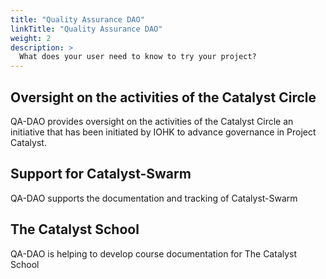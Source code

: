 ```yaml
---
title: "Quality Assurance DAO"
linkTitle: "Quality Assurance DAO"
weight: 2
description: >
  What does your user need to know to try your project?
---
```


## Oversight on the activities of the Catalyst Circle

QA-DAO provides oversight on the activities of the Catalyst Circle an initiative that has been initiated by IOHK to advance governance in Project Catalyst.

## Support for Catalyst-Swarm

QA-DAO supports the documentation and tracking of Catalyst-Swarm

## The Catalyst School

QA-DAO is helping to develop course documentation for The Catalyst School

